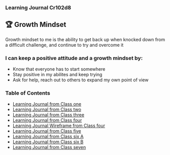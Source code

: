 ### Learning Journal Cr102d8

## :trophy: Growth Mindset 

Growth mindset to me is the ability to get back up when knocked down from a difficult challenge, and continue to try and overcome it

### I can keep a positive attitude and a growth mindset by:
- Know that everyone has to start somewhere
- Stay positive in my abilites and keep trying
- Ask for help, reach out to others to expand my own point of view




### Table of Contents

- [Learning Journal from Class one](/Reading01.md)
- [Learning Journal from Class two](/Reading02.md)
- [Learning Journal from Class three](https://bukk12.github.io/Lab03-repo/)
- [Learning Journal from Class four](/Reading04.md)
- [Learning Journal Wireframe from Class four](/WireFrame.md)
- [Learning Journal from Class five](/Reading05.md)
- [Learning Journal from Class six A](/Reading06a.md)
- [Learning Journal from Class six B](/Reading06b.md)
- [Learning Journal from Class seven](/Reading07.md)